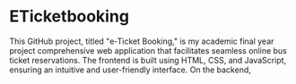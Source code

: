 # ETicketbooking
This GitHub project, titled "e-Ticket Booking," is my academic final year project comprehensive web application that facilitates seamless online bus ticket reservations. The frontend is built using HTML, CSS, and JavaScript, ensuring an intuitive and user-friendly interface. On the backend,
